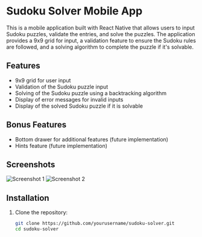 # Sudoku Solver Mobile App

This is a mobile application built with React Native that allows users to input Sudoku puzzles, validate the entries, and solve the puzzles. The application provides a 9x9 grid for input, a validation feature to ensure the Sudoku rules are followed, and a solving algorithm to complete the puzzle if it's solvable.

## Features

- 9x9 grid for user input
- Validation of the Sudoku puzzle input
- Solving of the Sudoku puzzle using a backtracking algorithm
- Display of error messages for invalid inputs
- Display of the solved Sudoku puzzle if it is solvable

## Bonus Features

- Bottom drawer for additional features (future implementation)
- Hints feature (future implementation)

## Screenshots

![Screenshot 1](path_to_screenshot1)
![Screenshot 2](path_to_screenshot2)

## Installation

1. Clone the repository:

   ```bash
   git clone https://github.com/yourusername/sudoku-solver.git
   cd sudoku-solver
